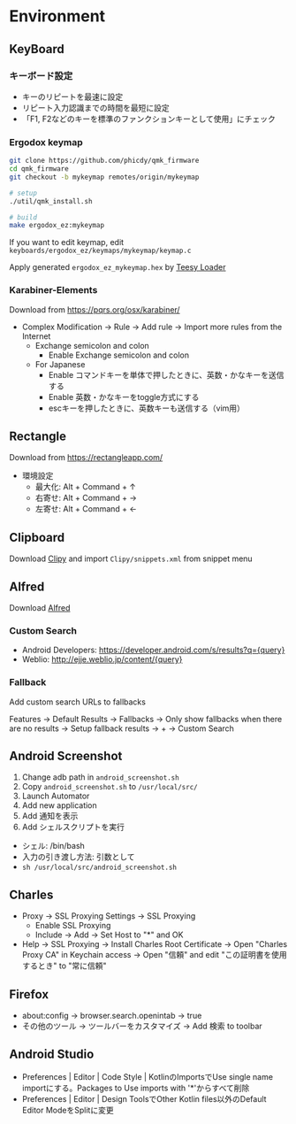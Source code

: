 # Environment

## KeyBoard

### キーボード設定

* キーのリピートを最速に設定
* リピート入力認識までの時間を最短に設定
* 「F1, F2などのキーを標準のファンクションキーとして使用」にチェック

### Ergodox keymap

```bash
git clone https://github.com/phicdy/qmk_firmware
cd qmk_firmware
git checkout -b mykeymap remotes/origin/mykeymap

# setup
./util/qmk_install.sh

# build
make ergodox_ez:mykeymap
```

If you want to edit keymap, edit `keyboards/ergodox_ez/keymaps/mykeymap/keymap.c`

Apply generated `ergodox_ez_mykeymap.hex` by [Teesy Loader](https://www.pjrc.com/teensy/loader.html) 

### Karabiner-Elements

Download from https://pqrs.org/osx/karabiner/

* Complex Modification -> Rule -> Add rule -> Import more rules from the Internet
	* Exchange semicolon and colon
		* Enable Exchange semicolon and colon
	* For Japanese
		* Enable コマンドキーを単体で押したときに、英数・かなキーを送信する
		* Enable 英数・かなキーをtoggle方式にする
		* escキーを押したときに、英数キーも送信する（vim用）

## Rectangle

Download from https://rectangleapp.com/

* 環境設定
	* 最大化: Alt + Command + ↑
	* 右寄せ: Alt + Command + →
	* 左寄せ: Alt + Command + ←

## Clipboard

Download [Clipy](https://clipy-app.com/) and import `Clipy/snippets.xml` from snippet menu

## Alfred

Download [Alfred](https://www.alfredapp.com/) 

### Custom Search

* Android Developers: https://developer.android.com/s/results?q={query}
* Weblio: http://ejje.weblio.jp/content/{query}

### Fallback

Add custom search URLs to fallbacks

Features -> Default Results -> Fallbacks -> Only show fallbacks when there are no results -> Setup fallback results -> + -> Custom Search

## Android Screenshot

1. Change adb path in `android_screenshot.sh`
2. Copy `android_screenshot.sh` to `/usr/local/src/`
3. Launch Automator
4. Add new application
5. Add 通知を表示
6. Add シェルスクリプトを実行

* シェル: /bin/bash
* 入力の引き渡し方法: 引数として
* `sh /usr/local/src/android_screenshot.sh`

## Charles

- Proxy -> SSL Proxying Settings -> SSL Proxying
  - Enable SSL Proxying
  - Include -> Add -> Set Host to "*" and OK
- Help -> SSL Proxying -> Install Charles Root Certificate -> Open "Charles Proxy CA" in Keychain access -> Open "信頼" and edit "この証明書を使用するとき" to "常に信頼"

## Firefox

- about:config -> browser.search.openintab -> true
- その他のツール -> ツールバーをカスタマイズ -> Add 検索 to toolbar

## Android Studio

- Preferences | Editor | Code Style | KotlinのImportsでUse single name importにする。Packages to Use imports with '*'からすべて削除
- Preferences | Editor | Design ToolsでOther Kotlin files以外のDefault Editor ModeをSplitに変更
